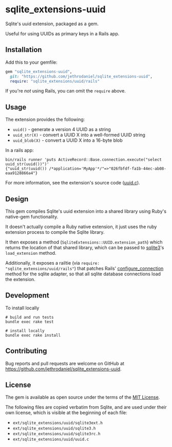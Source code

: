 # sqlite_extensions-uuid

Sqlite's uuid extension, packaged as a gem.

Useful for using UUIDs as primary keys in a Rails app.

## Installation

Add this to your gemfile:

```ruby
gem "sqlite_extensions-uuid",
  git: "https://github.com/jethrodaniel/sqlite_extensions-uuid",
  require: "sqlite_extensions/uuid/rails"
```

If you're _not_ using Rails, you can omit the `require` above.

## Usage

The extension provides the following:

- `uuid()` - generate a version 4 UUID as a string
- `uuid_str(X)` - convert a UUID X into a well-formed UUID string
- `uuid_blob(X)` - convert a UUID X into a 16-byte blob

In a rails app:

```
bin/rails runner 'puts ActiveRecord::Base.connection.execute("select uuid_str(uuid())")'
{"uuid_str(uuid()) /*application='MyApp'*/"=>"026fbfdf-fa1b-44ec-ab08-eaa9128866a4"}
```

For more information, see the extension's source code ([uuid.c](https://sqlite.org/src/file/ext/misc/uuid.c?t=version-3.46.1)).

## Design

This gem compiles Sqlite's uuid extension into a shared library using Ruby's native-gem functionality.

It doesn't actually compile a Ruby native extension, it just uses the ruby extension process to compile the Sqlite library.

It then exposes a method (`SqliteExtensions::UUID.extension_path`) which returns the location of that shared library, which can be passed to [sqlite3](https://github.com/sparklemotion/sqlite3-ruby)'s `load_extension` method.

Additionally, it exposes a railtie (via `require: "sqlite_extensions/uuid/rails"`) that patches Rails' [configure_connection](https://github.com/rails/rails/blob/v8.0.0.rc1/activerecord/lib/active_record/connection_adapters/sqlite3_adapter.rb#L815) method for the sqlite adapter, so that all sqlite database connections load the extension.

## Development

To install locally

```
# build and run tests
bundle exec rake test

# install locally
bundle exec rake install
```

## Contributing

Bug reports and pull requests are welcome on GitHub at https://github.com/jethrodaniel/sqlite_extensions-uuid.

## License

The gem is available as open source under the terms of the [MIT License](https://opensource.org/licenses/MIT).

The following files are copied verbatim from Sqlite, and are used under their own license, which is visible at the beginning of each file:

- `ext/sqlite_extensions/uuid/sqlite3ext.h`
- `ext/sqlite_extensions/uuid/sqlite3.h`
- `ext/sqlite_extensions/uuid/sqlite3rc.h`
- `ext/sqlite_extensions/uuid/uuid.c`
